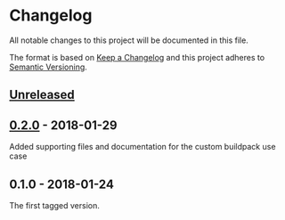 # Changelog
All notable changes to this project will be documented in this file.

The format is based on [Keep a Changelog](http://keepachangelog.com/en/1.0.0/)
and this project adheres to [Semantic Versioning](http://semver.org/spec/v2.0.0.html).

## [Unreleased]

## [0.2.0] - 2018-01-29

Added supporting files and documentation for the custom buildpack use case

## 0.1.0 - 2018-01-24

The first tagged version.

[Unreleased]: https://github.com/conjurinc/cloudfoundry-conjur-buildpack/compare/v0.2.0...HEAD
[0.2.0]: https://github.com/conjurinc/cloudfoundry-conjur-buildpack/compare/v0.1.0...v0.2.0

